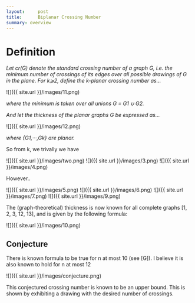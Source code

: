 ```yaml
---
layout:     post
title:      Biplanar Crossing Number
summary: overview
---
```


# Definition

_Let cr(G) denote the standard crossing number of a graph G, i.e. the minimum number of crossings of its edges over all possible drawings of G in the plane. For k⩾2, define the k-planar crossing number as..._

![]({{ site.url }}/images/11.png)

_where the minimum is taken over all unions G = G1 ∪ G2._

_And let the thickness of the planar graphs G be expressed as..._

![]({{ site.url }}/images/12.png)

_where {G1,···,Gk} are planar._

So from k, we trivally we have

![]({{ site.url }}/images/two.png)
![]({{ site.url }}/images/3.png)
![]({{ site.url }}/images/4.png)

However..

![]({{ site.url }}/images/5.png)
![]({{ site.url }}/images/6.png)
![]({{ site.url }}/images/7.png)
![]({{ site.url }}/images/9.png)

The (graph-theoretical) thickness is now known for all complete graphs [1,
2, 3, 12, 13], and is given by the following formula:

![]({{ site.url }}/images/10.png)

## Conjecture
There is known formula to be true for n at most 10 (see [G]). I believe it is also known to hold for n at most 12

![]({{ site.url }}/images/conjecture.png)

This conjectured crossing number is known to be an upper bound. This is shown by exhibiting a drawing with the desired number of crossings.
